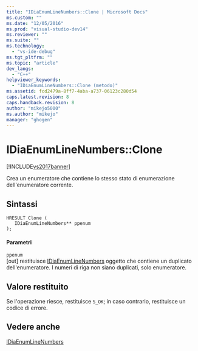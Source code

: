 ```yaml
---
title: "IDiaEnumLineNumbers::Clone | Microsoft Docs"
ms.custom: ""
ms.date: "12/05/2016"
ms.prod: "visual-studio-dev14"
ms.reviewer: ""
ms.suite: ""
ms.technology: 
  - "vs-ide-debug"
ms.tgt_pltfrm: ""
ms.topic: "article"
dev_langs: 
  - "C++"
helpviewer_keywords: 
  - "IDiaEnumLineNumbers::Clone (metodo)"
ms.assetid: fcd2479a-8ff7-4aba-a737-06123c280d54
caps.latest.revision: 8
caps.handback.revision: 8
author: "mikejo5000"
ms.author: "mikejo"
manager: "ghogen"
---
```

# IDiaEnumLineNumbers::Clone
[!INCLUDE[vs2017banner](../../code-quality/includes/vs2017banner.md)]

Crea un enumeratore che contiene lo stesso stato di enumerazione dell'enumeratore corrente.  
  
## Sintassi  
  
```cpp#  
HRESULT Clone (   
   IDiaEnumLineNumbers** ppenum  
);  
```  
  
#### Parametri  
 `ppenum`  
 \[out\]  restituisce [IDiaEnumLineNumbers](../../debugger/debug-interface-access/idiaenumlinenumbers.md) oggetto che contiene un duplicato dell'enumeratore.  I numeri di riga non siano duplicati, solo enumeratore.  
  
## Valore restituito  
 Se l'operazione riesce, restituisce `S_OK`; in caso contrario, restituisce un codice di errore.  
  
## Vedere anche  
 [IDiaEnumLineNumbers](../../debugger/debug-interface-access/idiaenumlinenumbers.md)